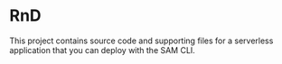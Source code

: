 # RnD

This project contains source code and supporting files for a serverless application that you can deploy with the SAM CLI.

